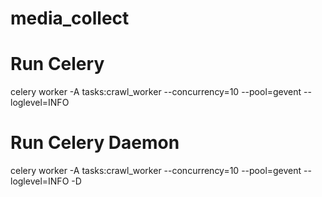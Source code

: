 # media_collect


# Run Celery
celery worker -A tasks:crawl_worker --concurrency=10 --pool=gevent --loglevel=INFO

# Run Celery Daemon
celery worker -A tasks:crawl_worker --concurrency=10 --pool=gevent --loglevel=INFO -D